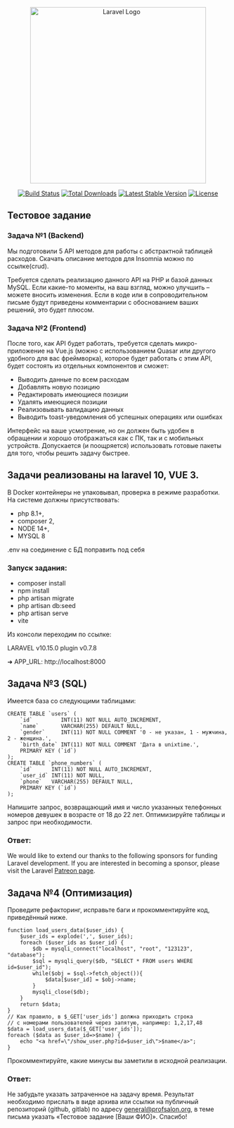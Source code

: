 <p align="center"><a href="https://laravel.com" target="_blank"><img src="https://raw.githubusercontent.com/laravel/art/master/logo-lockup/5%20SVG/2%20CMYK/1%20Full%20Color/laravel-logolockup-cmyk-red.svg" width="400" alt="Laravel Logo"></a></p>

<p align="center">
<a href="https://github.com/laravel/framework/actions"><img src="https://github.com/laravel/framework/workflows/tests/badge.svg" alt="Build Status"></a>
<a href="https://packagist.org/packages/laravel/framework"><img src="https://img.shields.io/packagist/dt/laravel/framework" alt="Total Downloads"></a>
<a href="https://packagist.org/packages/laravel/framework"><img src="https://img.shields.io/packagist/v/laravel/framework" alt="Latest Stable Version"></a>
<a href="https://packagist.org/packages/laravel/framework"><img src="https://img.shields.io/packagist/l/laravel/framework" alt="License"></a>
</p>

## Тестовое задание
### Задача №1 (Backend)
Мы подготовили 5 API методов для работы с абстрактной таблицей расходов.
Скачать описание методов для Insomnia можно по ссылке(crud).

Требуется сделать реализацию данного API на PHP и базой данных MySQL.
Если какие-то моменты, на ваш взгляд, можно улучшить – можете вносить изменения.
Если в коде или в сопроводительном письме будут приведены комментарии с обоснованием ваших решений, это будет плюсом.
### Задача №2 (Frontend)
После того, как API будет работать, требуется сделать микро-приложение на Vue.js (можно с использованием Quasar или другого удобного для вас фреймворка), которое будет работать с этим API, будет состоять из отдельных компонентов и сможет:
- Выводить данные по всем расходам
- Добавлять новую позицию
- Редактировать имеющиеся позиции
- Удалять имеющиеся позиции
- Реализовывать валидацию данных
- Выводить toast-уведомления об успешных операциях или ошибках

Интерфейс на ваше усмотрение, но он должен быть удобен в обращении и хорошо отображаться как с ПК, так и с мобильных устройств.
Допускается (и поощряется) использовать готовые пакеты для того, чтобы решить задачу быстрее.

## Задачи реализованы на laravel 10, VUE 3. 
В Docker контейнеры не упаковывал, проверка в режиме разработки. На системе должны присутствовать:
- php 8.1+, 
- composer 2, 
- NODE 14+, 
- MYSQL 8

.env на соединение с БД поправить под себя 
### Запуск задания:
- composer install
- npm install
- php artisan migrate
- php artisan db:seed
- php artisan serve
- vite

Из консоли переходим по ссылке:

  LARAVEL v10.15.0  plugin v0.7.8

  ➜  APP_URL: http://localhost:8000


## Задача №3 (SQL)

Имеется база со следующими таблицами:
```
CREATE TABLE `users` (
    `id`         INT(11) NOT NULL AUTO_INCREMENT,
    `name`       VARCHAR(255) DEFAULT NULL,
    `gender`     INT(11) NOT NULL COMMENT '0 - не указан, 1 - мужчина, 2 - женщина.',
    `birth_date` INT(11) NOT NULL COMMENT 'Дата в unixtime.',
    PRIMARY KEY (`id`)
);
CREATE TABLE `phone_numbers` (
    `id`      INT(11) NOT NULL AUTO_INCREMENT,
    `user_id` INT(11) NOT NULL,
    `phone`   VARCHAR(255) DEFAULT NULL,
    PRIMARY KEY (`id`)
);
```

Напишите запрос, возвращающий имя и число указанных телефонных номеров девушек в возрасте от 18 до 22 лет.
Оптимизируйте таблицы и запрос при необходимости.

### Ответ:

We would like to extend our thanks to the following sponsors for funding Laravel development. If you are interested in becoming a sponsor, please visit the Laravel [Patreon page](https://patreon.com/taylorotwell).

## Задача №4 (Оптимизация)
Проведите рефакторинг, исправьте баги и прокомментируйте код, приведённый ниже.
```
function load_users_data($user_ids) {
    $user_ids = explode(',', $user_ids);
    foreach ($user_ids as $user_id) {
        $db = mysqli_connect("localhost", "root", "123123", "database");
        $sql = mysqli_query($db, "SELECT * FROM users WHERE id=$user_id");
        while($obj = $sql->fetch_object()){
            $data[$user_id] = $obj->name;
        }
        mysqli_close($db);
    }
    return $data;
}
// Как правило, в $_GET['user_ids'] должна приходить строка
// с номерами пользователей через запятую, например: 1,2,17,48
$data = load_users_data($_GET['user_ids']);
foreach ($data as $user_id=>$name) {
    echo "<a href=\"/show_user.php?id=$user_id\">$name</a>";
}
```
Прокомментируйте, какие минусы вы заметили в исходной реализации.
### Ответ:

Не забудьте указать затраченное на задачу время.
Результат необходимо прислать в виде архива или ссылки на публичный репозиторий (github, gitlab) по адресу general@profsalon.org, в теме письма указать «Тестовое задание [Ваши ФИО]».
Спасибо!